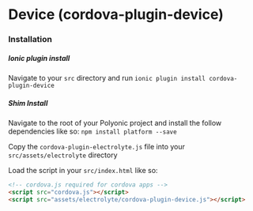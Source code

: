 # Device (cordova-plugin-device)

### Installation

##### Ionic plugin install

Navigate to your `src` directory and run `ionic plugin install cordova-plugin-device`

##### Shim Install

Navigate to the root of your Polyonic project and install the follow dependencies like so: `npm install platform --save`

Copy the `cordova-plugin-electrolyte.js` file into your `src/assets/electrolyte` directory

Load the script in your `src/index.html` like so: 

```html
<!-- cordova.js required for cordova apps -->
<script src="cordova.js"></script>
<script src="assets/electrolyte/cordova-plugin-device.js"></script>
```